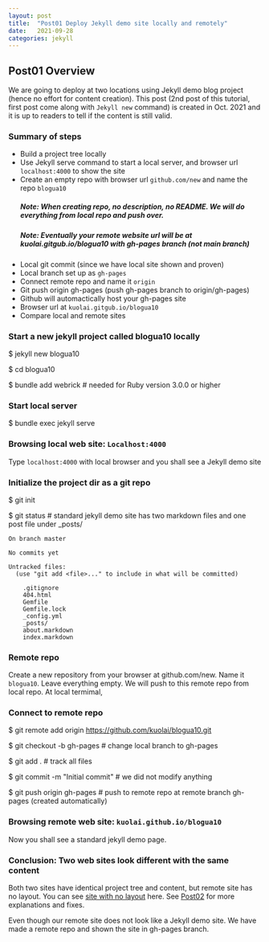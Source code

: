 ```yaml
---
layout: post
title:  "Post01 Deploy Jekyll demo site locally and remotely"
date:   2021-09-28
categories: jekyll
---
```


## Post01 Overview

We are going to deploy at two locations using Jekyll demo blog project (hence no effort for content creation).
This post (2nd post of this tutorial, first post come along with `Jekyll new` command) is created in Oct. 2021 and it is up to readers to tell if the content is still valid. 

### Summary of steps
* Build a project tree locally
* Use Jekyll serve command to start a local server, and browser url `localhost:4000` to show the site
* Create an empty repo with browser url `github.com/new` and name the repo `blogua10`
  ##### Note: When creating repo, no description, no README. We will do everything from local repo and push over.
  ##### Note: Eventually your remote website url will be at kuolai.gitgub.io/blogua10 with gh-pages branch (not main branch)
* Local git commit (since we have local site shown and proven)
* Local branch set up as `gh-pages`
* Connect remote repo and name it `origin`
* Git push origin gh-pages (push gh-pages branch to origin/gh-pages)
* Github will automactically host your gh-pages site
* Browser url at `kuolai.gitgub.io/blogua10`
* Compare local and remote sites

### Start a new jekyll project called blogua10 locally

  $ jekyll new blogua10

  $ cd blogua10

  $ bundle add webrick  # needed for Ruby version 3.0.0 or higher

### Start local server

$ bundle exec jekyll serve

### Browsing local web site: `Localhost:4000`

Type `localhost:4000` with local browser and you shall see a Jekyll demo site

### Initialize the project dir as a git repo

$ git init

$ git status  # standard jekyll demo site has two markdown files and one post file under _posts/
```
On branch master

No commits yet

Untracked files:
  (use "git add <file>..." to include in what will be committed)

	.gitignore
	404.html
	Gemfile
	Gemfile.lock
	_config.yml
	_posts/
	about.markdown
	index.markdown
```

### Remote repo

Create a new repository from your browser at github.com/new. Name it `blogua10`. Leave everything empty. We will push to this remote repo from local repo. At local termimal,

### Connect to remote repo

$ git remote add origin https://github.com/kuolai/blogua10.git

$ git checkout -b gh-pages  # change local branch to gh-pages

$ git add .  # track all files

$ git commit -m "Initial commit"  # we did not modify anything

$ git push origin gh-pages  # push to remote repo at remote branch gh-pages (created automatically)

### Browsing remote web site: `kuolai.github.io/blogua10`

Now you shall see a standard jekyll demo page.

### Conclusion: Two web sites look different with the same content

Both two sites have identical project tree and content, but remote site has no layout. You can see [site with no layout] here. See [Post02] for more explanations and fixes.

Even though our remote site does not look like a Jekyll demo site. We have made a remote repo and shown the site in gh-pages branch.

[site with no layout]: https://kuolai.github.io/blogua07/
[Post02]: /jekyll/2021/09/28/post02.html